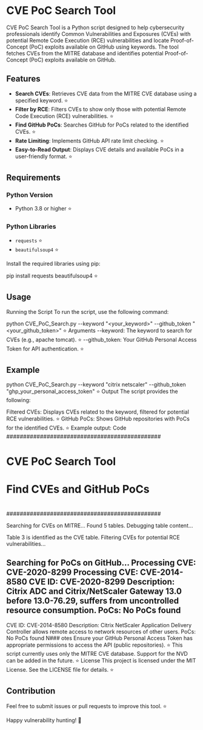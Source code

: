 # CVE PoC Search Tool

CVE PoC Search Tool is a Python script designed to help cybersecurity professionals identify Common Vulnerabilities and Exposures (CVEs) with potential Remote Code Execution (RCE) vulnerabilities and locate Proof-of-Concept (PoC) exploits available on GitHub using keywords. The tool fetches CVEs from the MITRE database and identifies potential Proof-of-Concept (PoC) exploits available on GitHub.

## Features

- **Search CVEs**: Retrieves CVE data from the MITRE CVE database using a specified keyword. ⭐
- **Filter by RCE**: Filters CVEs to show only those with potential Remote Code Execution (RCE) vulnerabilities. ⭐
- **Find GitHub PoCs**: Searches GitHub for PoCs related to the identified CVEs. ⭐
- **Rate Limiting**: Implements GitHub API rate limit checking. ⭐
- **Easy-to-Read Output**: Displays CVE details and available PoCs in a user-friendly format. ⭐

## Requirements

### Python Version

- Python 3.8 or higher ⭐

### Python Libraries

- `requests` ⭐
- `beautifulsoup4` ⭐

Install the required libraries using pip:


pip install requests beautifulsoup4 ⭐
## Usage
Running the Script
To run the script, use the following command:

python CVE_PoC_Search.py --keyword "<your_keyword>" --github_token "<your_github_token>" ⭐
Arguments
--keyword: The keyword to search for CVEs (e.g., apache tomcat). ⭐
--github_token: Your GitHub Personal Access Token for API authentication. ⭐
## Example

python CVE_PoC_Search.py --keyword "citrix netscaler" --github_token "ghp_your_personal_access_token" ⭐
Output
The script provides the following:

Filtered CVEs: Displays CVEs related to the keyword, filtered for potential RCE vulnerabilities. ⭐
GitHub PoCs: Shows GitHub repositories with PoCs for the identified CVEs. ⭐
Example output:
Code
##############################################
#                                            #
#           CVE PoC Search Tool              #
#       Find CVEs and GitHub PoCs            #
#                                            #
##############################################

Searching for CVEs on MITRE...
Found 5 tables. Debugging table content...

Table 3 is identified as the CVE table.
Filtering CVEs for potential RCE vulnerabilities...

Searching for PoCs on GitHub...
Processing CVE: CVE-2020-8299
Processing CVE: CVE-2014-8580
CVE ID: CVE-2020-8299
Description: Citrix ADC and Citrix/NetScaler Gateway 13.0 before 13.0-76.29, suffers from uncontrolled resource consumption.
PoCs: No PoCs found
--------------------------------------------------
CVE ID: CVE-2014-8580
Description: Citrix NetScaler Application Delivery Controller allows remote access to network resources of other users.
PoCs: No PoCs found
N### otes
Ensure your GitHub Personal Access Token has appropriate permissions to access the API (public repositories). ⭐
This script currently uses only the MITRE CVE database. Support for the NVD can be added in the future. ⭐
License
This project is licensed under the MIT License. See the LICENSE file for details. ⭐

## Contribution
Feel free to submit issues or pull requests to improve this tool. ⭐

Happy vulnerability hunting! 🎯
